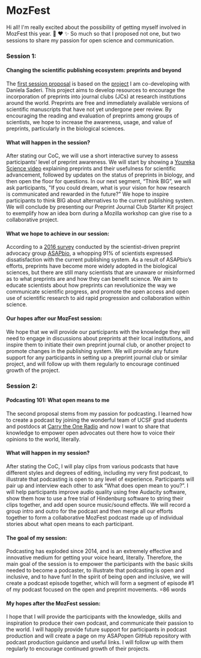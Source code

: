 # MozFest

Hi all! I'm really excited about the possibility of getting myself involved in MozFest this year. :tada: :heart: :sparkles: So much so that I proposed not one, but two sessions to share my passion for open science and communication. 

### Session 1:
#### Changing the scientific publishing ecosystem: preprints and beyond
The [first session proposal](https://github.com/MozillaFoundation/mozfest-program-2017/issues/757) is based on the [project](https://github.com/SamanthaHindle/preprint_JournalClub) I am co-developing with Daniela Saderi. This project aims to develop resources to encourage the incorporation of preprints into journal clubs (JCs) at research institutions around the world. Preprints are free and immediately available versions of scientific manuscripts that have not yet undergone peer review. By encouraging the reading and evaluation of preprints among groups of scientists, we hope to increase the awareness, usage, and value of preprints, particularly in the biological sciences.

#### What will happen in the session?
After stating our CoC, we will use a short interactive survey to assess participants’ level of preprint awareness. We will start by showing a [Youreka Science video](http://yourekascience.org/portfolio/what-are-preprints/) explaining preprints and their usefulness for scientific advancement, followed by updates on the status of preprints in biology, and then open the floor for questions. In our next segment, “Think BIG”, we will ask participants, "If you could dream, what is your vision for how research is communicated and rewarded in the future?" We hope to inspire participants to think BIG about alternatives to the current publishing system. We will conclude by presenting our Preprint Journal Club Starter Kit project to exemplify how an idea born during a Mozilla workshop can give rise to a collaborative project.

#### What we hope to achieve in our session:
According to a [2016 survey](http://asapbio.org/survey) conducted by the scientist-driven preprint advocacy group [ASAPbio](http://asapbio.org), a whopping 91% of scientists expressed dissatisfaction with the current publishing system. As a result of ASAPbio’s efforts, preprints have become more widely adopted in the biological sciences, but there are still many scientists that are unaware or misinformed as to what preprints are and how they can benefit science. We aim to educate scientists about how preprints can revolutionize the way we communicate scientific progress, and promote the open access and open use of scientific research to aid rapid progression and collaboration within science.

#### Our hopes after our MozFest session:
We hope that we will provide our participants with the knowledge they will need to engage in discussions about preprints at their local institutions, and inspire them to initiate their own preprint journal club, or another project to promote changes in the publishing system. We will provide any future support for any participants in setting up a preprint journal club or similar project, and will follow up with them regularly to encourage continued growth of the project.

### Session 2:
#### Podcasting 101: What open means to me
The second proposal stems from my passion for podcasting. I learned how to create a podcast by joining the wonderful team of UCSF grad students and postdocs at [Carry the One Radio](http://www.carrytheoneradio.com/) and now I want to share that knowledge to empower open advocates out there how to voice their opinions to the world, literally.

#### What will happen in my session?
After stating the CoC, I will play clips from various podcasts that have different styles and degrees of editing, including my very first podcast, to illustrate that podcasting is open to any level of experience. Participants will pair up and interview each other to ask “What does open mean to you?”. I will help participants improve audio quality using free Audacity software, show them how to use a free trial of Hindenburg software to string their clips together, and add open source music/sound effects. We will record a group intro and outro for the podcast and then merge all our efforts together to form a collaborative MozFest podcast made up of individual stories about what open means to each participant.


#### The goal of my session:
Podcasting has exploded since 2014, and is an extremely effective and innovative medium for getting your voice heard, literally. Therefore, the main goal of the session is to empower the participants with the basic skills needed to become a podcaster, to illustrate that podcasting is open and inclusive, and to have fun! In the spirit of being open and inclusive, we will create a podcast episode together, which will form a segment of episode #1 of my podcast focused on the open and preprint movements. =86 words

#### My hopes after the MozFest session:
I hope that I will provide the participants with the knowledge, skills and inspiration to produce their own podcast, and communicate their passion to the world. I will happily provide future support for participants in podcast production and will create a page on my ASAPopen GitHub repository with podcast production guidance and useful links. I will follow up with them regularly to encourage continued growth of their projects. 
